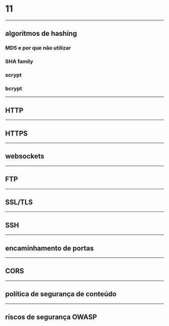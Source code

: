 # 11
---
## algoritmos de hashing
### MD5 e por que não utilizar
### SHA family
### scrypt
### bcrypt
---
## HTTP
---
## HTTPS
---
## websockets
---
## FTP
---
## SSL/TLS
---
## SSH
---
## encaminhamento de portas
---
## CORS
---
## política de segurança de conteúdo
---
## riscos de segurança OWASP
